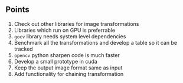 ## Points

1. Check out other libraries for image transformations
1. Libraries which run on GPU is preferrable
1. `gocv` library needs system level dependencies
1. Benchmark all the transformations and develop a table so it can be tracked
1. `opencv` python sharpen code is much faster
1. Develop a small prototype in cuda
1. Keep the output image format same as input
1. Add functionality for chaining transformation
